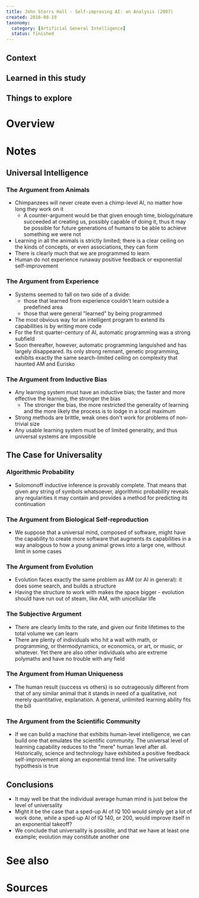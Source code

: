 ```yaml
---
title: John Storrs Hall - Self-improving AI: an Analysis (2007)
created: 2016-08-19
taxonomy:
  category: [Artificial General Intelligence]
  status: finished
---
```


## Context

## Learned in this study

## Things to explore

# Overview

# Notes
## Universal Intelligence
### The Argument from Animals
* Chimpanzees will never create even a chimp-level AI, no matter how long they work on it
	* A counter-argument would be that given enough time, biology/nature succeeded at creating us, possibly capable of doing it, thus it may be possible for future generations of humans to be able to achieve something we were not
* Learning in all the animals is strictly limited; there is a clear ceiling on the kinds of concepts, or even associations, they can form
* There is clearly much that we are programmed to learn
* Human do not experience runaway positive feedback or exponential self-improvement

### The Argument from Experience
* Systems seemed to fall on two side of a divide:
	* those that learned from experience couldn't learn outside a predefined area
	* those that were general "learned" by being programmed
* The most obvious way for an intelligent program to extend its capabilities is by writing more code
* For the first quarter-century of AI, automatic programming was a strong subfield
* Soon thereafter, however, automatic programming languished and has largely disappeared. Its only strong remnant, genetic programming, exhibits exactly the same search-limited ceiling on complexity that haunted AM and Eurisko

### The Argument from Inductive Bias
* Any learning system must have an inductive bias; the faster and more effective the learning, the stronger the bias
	* The stronger the bias, the more restricted the generality of learning and the more likely the process is to lodge in a local maximum
* Strong methods are brittle, weak ones don't work for problems of non-trivial size
* Any usable learning system must be of limited generality, and thus universal systems are impossible

## The Case for Universality
### Algorithmic Probability
* Solomonoff inductive inference is provably complete. That means that given any string of symbols whatsoever, algorithmic probability reveals any regularities it may contain and provides a method for predicting its continuation

### The Argument from Biological Self-reproduction
* We suppose that a universal mind, composed of software, might have the capability to create more software that augments its capabilities in a way analogous to how a young animal grows into a large one, without limit in some cases

### The Argument from Evolution
* Evolution faces exactly the same problem as AM (or AI in general): it does some search, and builds a structure
* Having the structure to work with makes the space bigger - evolution should have run out of steam, like AM, with unicellular life

### The Subjective Argument
* There are clearly limits to the rate, and given our finite lifetimes to the total volume we can learn
* There are plenty of individuals who hit a wall with math, or programming, or thermodynamics, or economics, or art, or music, or whatever. Yet there are also other individuals who are extreme polymaths and have no trouble with any field

### The Argument from Human Uniqueness
* The human result (success vs others) is so outrageously different from that of any similar animal that it stands in need of a qualitative, not merely quantitative, explanation. A general, unlimited learning ability fits the bill

### The Argument from the Scientific Community
* If we can build a machine that exhibits human-level intelligence, we can build one that emulates the scientific community. The universal level of learning capability reduces to the "mere" human level after all. Historically, science and technology have exhibited a positive feedback self-improvement along an exponential trend line. The universality hypothesis is true

## Conclusions
* It may well be that the individual average human mind is just below the level of universality
* Might it be the case that a sped-up AI of IQ 100 would simply get a lot of work done, while a sped-up AI of IQ 140, or 200, would improve itself in an exponential takeoff?
* We conclude that universality is possible, and that we have at least one example; evolution may constitute another one

# See also

# Sources
